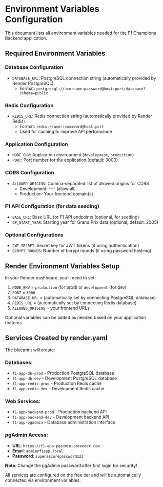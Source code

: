 # Environment Variables Configuration

This document lists all environment variables needed for the F1 Champions Backend application.

## Required Environment Variables

### Database Configuration
- `DATABASE_URL`: PostgreSQL connection string (automatically provided by Render PostgreSQL)
  - Format: `postgresql://username:password@host:port/database?schema=public`

### Redis Configuration
- `REDIS_URL`: Redis connection string (automatically provided by Render Redis)
  - Format: `redis://user:password@host:port`
  - Used for caching to improve API performance

### Application Configuration
- `NODE_ENV`: Application environment (`development`, `production`)
- `PORT`: Port number for the application (default: 3000)

### CORS Configuration
- `ALLOWED_ORIGINS`: Comma-separated list of allowed origins for CORS
  - Development: `"*"` (allow all)
  - Production: Your frontend domain(s)

### F1 API Configuration (for data seeding)
- `BASE_URL`: Base URL for F1 API endpoints (optional, for seeding)
- `GP_START_YEAR`: Starting year for Grand Prix data (optional, default: 2005)

### Optional Configurations
- `JWT_SECRET`: Secret key for JWT tokens (if using authentication)
- `BCRYPT_ROUNDS`: Number of bcrypt rounds (if using password hashing)

## Render Environment Variables Setup

In your Render dashboard, you'll need to set:

1. `NODE_ENV` = `production` (for prod) or `development` (for dev)
2. `PORT` = `3000`
3. `DATABASE_URL` = (automatically set by connecting PostgreSQL database)
4. `REDIS_URL` = (automatically set by connecting Redis database)
5. `ALLOWED_ORIGINS` = your frontend URLs

Optional variables can be added as needed based on your application features.

## Services Created by render.yaml

The blueprint will create:

### Databases:
- `f1-app-db-prod` - Production PostgreSQL database
- `f1-app-db-dev` - Development PostgreSQL database
- `f1-app-redis-prod` - Production Redis cache
- `f1-app-redis-dev` - Development Redis cache

### Web Services:
- `f1-app-backend-prod` - Production backend API
- `f1-app-backend-dev` - Development backend API
- `f1-app-pgadmin` - Database administration interface

### pgAdmin Access:
- **URL**: `https://f1-app-pgadmin.onrender.com`
- **Email**: `admin@f1app.local`
- **Password**: `supersecurepassword123`

**Note**: Change the pgAdmin password after first login for security!

All services are configured on the free tier and will be automatically connected via environment variables. 